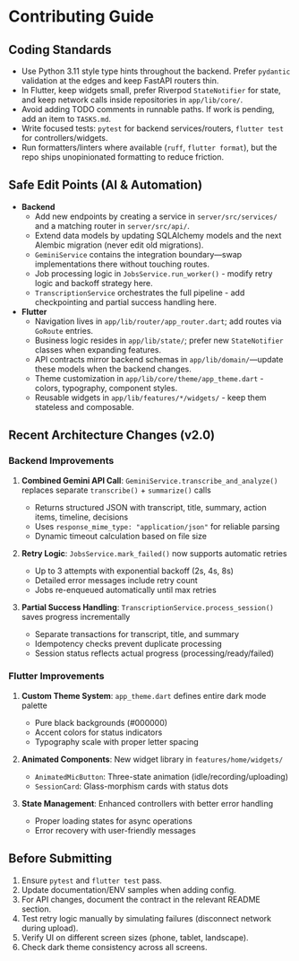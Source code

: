 # Contributing Guide

## Coding Standards
- Use Python 3.11 style type hints throughout the backend. Prefer `pydantic` validation at the edges and keep FastAPI routers thin.
- In Flutter, keep widgets small, prefer Riverpod `StateNotifier` for state, and keep network calls inside repositories in `app/lib/core/`.
- Avoid adding TODO comments in runnable paths. If work is pending, add an item to `TASKS.md`.
- Write focused tests: `pytest` for backend services/routers, `flutter test` for controllers/widgets.
- Run formatters/linters where available (`ruff`, `flutter format`), but the repo ships unopinionated formatting to reduce friction.

## Safe Edit Points (AI & Automation)
- **Backend**
  - Add new endpoints by creating a service in `server/src/services/` and a matching router in `server/src/api/`.
  - Extend data models by updating SQLAlchemy models and the next Alembic migration (never edit old migrations).
  - `GeminiService` contains the integration boundary—swap implementations there without touching routes.
  - Job processing logic in `JobsService.run_worker()` - modify retry logic and backoff strategy here.
  - `TranscriptionService` orchestrates the full pipeline - add checkpointing and partial success handling here.
- **Flutter**
  - Navigation lives in `app/lib/router/app_router.dart`; add routes via `GoRoute` entries.
  - Business logic resides in `app/lib/state/`; prefer new `StateNotifier` classes when expanding features.
  - API contracts mirror backend schemas in `app/lib/domain/`—update these models when the backend changes.
  - Theme customization in `app/lib/core/theme/app_theme.dart` - colors, typography, component styles.
  - Reusable widgets in `app/lib/features/*/widgets/` - keep them stateless and composable.

## Recent Architecture Changes (v2.0)

### Backend Improvements
1. **Combined Gemini API Call**: `GeminiService.transcribe_and_analyze()` replaces separate `transcribe()` + `summarize()` calls
   - Returns structured JSON with transcript, title, summary, action items, timeline, decisions
   - Uses `response_mime_type: "application/json"` for reliable parsing
   - Dynamic timeout calculation based on file size

2. **Retry Logic**: `JobsService.mark_failed()` now supports automatic retries
   - Up to 3 attempts with exponential backoff (2s, 4s, 8s)
   - Detailed error messages include retry count
   - Jobs re-enqueued automatically until max retries

3. **Partial Success Handling**: `TranscriptionService.process_session()` saves progress incrementally
   - Separate transactions for transcript, title, and summary
   - Idempotency checks prevent duplicate processing
   - Session status reflects actual progress (processing/ready/failed)

### Flutter Improvements
1. **Custom Theme System**: `app_theme.dart` defines entire dark mode palette
   - Pure black backgrounds (#000000)
   - Accent colors for status indicators
   - Typography scale with proper letter spacing

2. **Animated Components**: New widget library in `features/home/widgets/`
   - `AnimatedMicButton`: Three-state animation (idle/recording/uploading)
   - `SessionCard`: Glass-morphism cards with status dots

3. **State Management**: Enhanced controllers with better error handling
   - Proper loading states for async operations
   - Error recovery with user-friendly messages

## Before Submitting
1. Ensure `pytest` and `flutter test` pass.
2. Update documentation/ENV samples when adding config.
3. For API changes, document the contract in the relevant README section.
4. Test retry logic manually by simulating failures (disconnect network during upload).
5. Verify UI on different screen sizes (phone, tablet, landscape).
6. Check dark theme consistency across all screens.
